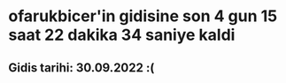# ofarukbicer'in gidisine son 4 gun 15 saat 22 dakika 34 saniye kaldi

## Gidis tarihi: 30.09.2022 :(
